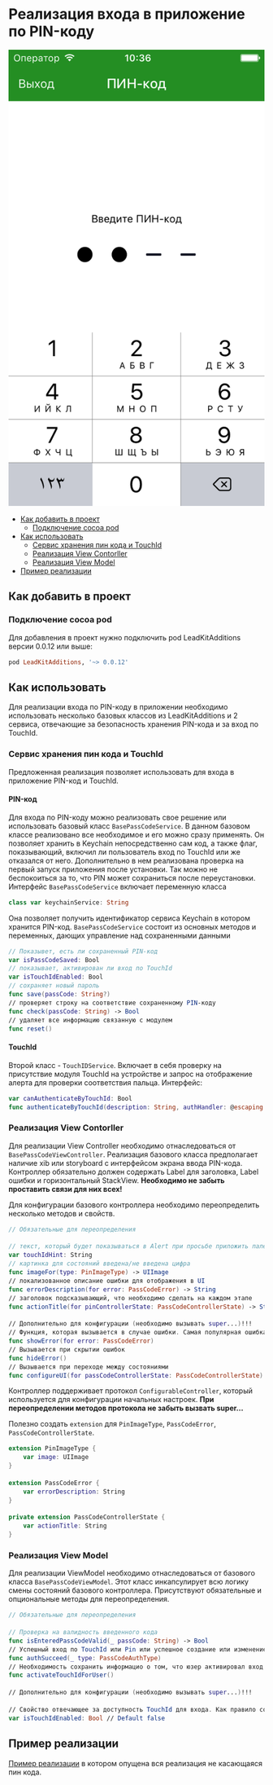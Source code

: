 # Реализация входа в приложение по PIN-коду

![pin realization example](images/realization_example.png)

- [Как добавить в проект](#Как-добавить-в-проект)
  - [Подключение cocoa pod](#Подключение-cocoa-pod)
- [Как использовать](#Как-использовать)
  - [Сервис хранения пин кода и TouchId](#Сервис-хранения-пин-кода-и-TouchId)
  - [Реализация View Contorller](#Реализация-View-Contorller)
  - [Реализация View Model](#Реализация-View-Model)
- [Пример реализации](#Пример-реализации)


## Как добавить в проект
### Подключение cocoa pod
Для добавления в проект нужно подключить pod LeadKitAdditions версии 0.0.12 или выше:

```ruby
pod LeadKitAdditions, '~> 0.0.12'
```

## Как использовать
Для реализации входа по PIN-коду в приложении необходимо использовать несколько базовых классов из LeadKitAdditions и 2 сервиса, отвечающие за безопасность хранения PIN-кода и за вход по TouchId.
### Сервис хранения пин кода и TouchId
Предложенная реализация позволяет использовать для входа в приложение PIN-код и TouchId.
#### PIN-код
Для входа по PIN-коду можно реализовать свое решение или использовать базовый класс `BasePassCodeService`. В данном базовом классе реализовано все необходимое и его можно сразу применять. Он позволяет хранить в Keychain непосредственно сам код, а также флаг, показывающий, включил ли пользователь вход по TouchId или же отказался от него. Дополнительно в нем реализована проверка на первый запуск приложения после установки. Так можно не беспокоиться за то, что PIN может сохраниться после переустановки. Интерфейс `BasePassCodeService` включает переменную класса
```swift
class var keychainService: String
```
Она позволяет получить идентификатор сервиса Keychain в котором хранится PIN-код. `BasePassCodeService` состоит из основных методов и переменных, дающих управление над сохраненными данными
```swift
// Показывет, есть ли сохраненный PIN-код
var isPassCodeSaved: Bool
// показывает, активирован ли вход по TouchId
var isTouchIdEnabled: Bool
// сохраняет новый пароль
func save(passCode: String?)
// проверяет строку на соответствие сохраненному PIN-коду
func check(passCode: String) -> Bool
// удаляет все информацию связанную с модулем
func reset()
```
#### TouchId
Второй класс - `TouchIDService`. Включает в себя проверку на присутствие модуля TouchId на устройстве и запрос на отображение алерта для проверки соответствия пальца. Интерфейс:
```swift
var canAuthenticateByTouchId: Bool
func authenticateByTouchId(description: String, authHandler: @escaping TouchIDServiceAuthHandler)
```
### Реализация View Contorller
Для реализации View Controller необходимо отнаследоваться от `BasePassCodeViewController`. Реализация базового класса предполагает наличие xib или storyboard с интерфейсом экрана ввода PIN-кода. Контроллер обязательно должен содержать Label для заголовка, Label ошибки и горизонтальный StackView. **Необходимо не забыть проставить связи для них всех!**

Для конфигурации базового контроллера необходимо переопределить несколько методов и свойств.
```swift
// Обязательные для переопределения

// текст, который будет показываться в Alert при просьбе приложить палец к сканеру отпечатка
var touchIdHint: String
// картинка для состояний введена/не введена цифра
func imageFor(type: PinImageType) -> UIImage
// локализованное описание ошибки для отображения в UI
func errorDescription(for error: PassCodeError) -> String
// заголовок подсказывающий, что необходимо сделать на каждом этапе
func actionTitle(for pinControllerState: PassCodeControllerState) -> String

// Дополнительно для конфигурации (необходимо вызывать super...)!!!
// Функция, которая вызывается в случае ошибки. Самая популярная ошибка - превышен лимит попыток.
func showError(for error: PassCodeError)
// Вызывается при скрытии ошибок
func hideError()
// Вызывается при переходе между состояниями
func configureUI(for passCodeControllerState: PassCodeControllerState)
```

Контроллер поддерживает протокол `ConfigurableController`, который используется для конфигурации начальных настроек. **При переопределении методов протокола не забыть вызвать super...**

Полезно создать `extension` для `PinImageType`, `PassCodeError`, `PassCodeControllerState`.
```swift
extension PinImageType {
    var image: UIImage
}

extension PassCodeError {
    var errorDescription: String
}

private extension PassCodeControllerState {
    var actionTitle: String
}
```

### Реализация View Model
Для реализации ViewModel необходимо отнаследоваться от базового класса `BasePassCodeViewModel`. Этот класс инкапсулирует всю логику смены состояний базового контроллера. Присутствуют обязательные и опциональные методы для переопределения.
```swift
// Обязательные для переопределения

// Проверка на валидность введенного кода
func isEnteredPassCodeValid(_ passCode: String) -> Bool
// Успешный вход по TouchId или Pin или успешное создание или изменение пинкода
func authSucceed(_ type: PassCodeAuthType)
// Необходимость сохранить информацио о том, что юзер активировал вход по TouchId.
func activateTouchIdForUser()

// Дополнительно для конфигурации (необходимо вызывать super...)!!!

// Свойство отвечающее за доступность TouchId для входа. Как правило состоит из проверки `isTouchIdEnabled` в `BasePassCodeService` и `canAuthenticateByTouchId` в `TouchIDService`.
var isTouchIdEnabled: Bool // Default false
```

## Пример реализации
[Пример реализации](https://github.com/TouchInstinct/Styleguide/blob/master/IOS/Guides/PinCode/example) в котором опущена вся реализация не касающаяся пин кода.
